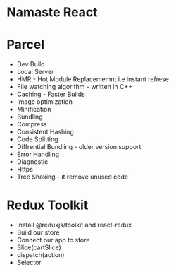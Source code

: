 # Namaste React

# Parcel
- Dev Build
- Local Server
- HMR - Hot Module Replacememnt i.e instant refrese
- File watching algorithm - written in C++
- Caching - Faster Builds
- Image optimization
- Minification
- Bundling
- Compress
- Consistent Hashing
- Code Splitting
- Diffrential Bundling - older version support
- Error Handling
- Diagnostic
- Https
- Tree Shaking - it remove unused code


# Redux Toolkit
- Install @reduxjs/toolkit and react-redux
- Build our store
- Connect our app to store
- Slice(cartSlice)
- dispatch(action)
- Selector